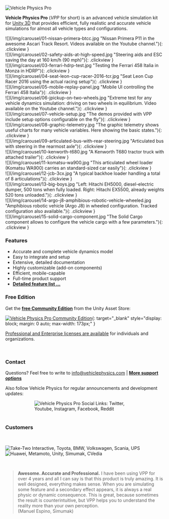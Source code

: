 ![Vehicle Physics Pro](/img/vehicle-physics-pro.png)

**Vehicle Physics Pro** (_VPP_ for short) is an advanced vehicle simulation kit for [Unity 3D](http://unity3d.com)
that provides efficient, fully realistic and accurate vehicle simulations for almost all vehicle
types and configurations.
<div class="slick-carousel slick-home">
<section class="slider-home">
<div>
![](/img/carousel/01-nissan-primera-btcc.jpg "Nissan Primera P11 in the awesome Ascari Track Resort. Videos available on the Youtube channel."){: .clickview }
</div>
<div>
![](/img/carousel/02-safety-aids-at-high-speed.jpg "Steering aids and ESC saving the day at 160 km/h (90 mph)"){: .clickview }
</div>
<div>
![](/img/carousel/03-ferrari-hdrp-test.jpg "Testing the Ferrari 458 Italia in Monza in HDRP"){: .clickview }
</div>
<div>
![](/img/carousel/04-seat-leon-cup-racer-2016-tcr.jpg "Seat Leon Cup Racer 2016 using the actual racing setup"){: .clickview }
</div>
<div>
![](/img/carousel/05-mobile-replay-panel.jpg "Mobile UI controlling the Ferrari 458 Italia"){: .clickview }
</div>
<div>
![](/img/carousel/06-jpickup-on-two-wheels.jpg "Extreme test for any vehicle dynamics simulation: driving on two wheels in equilibrium. Video available on the Youtube channel."){: .clickview }
</div>
<div>
![](/img/carousel/07-vehicle-setup.jpg "The demos provided with VPP include setup options configurable on the fly"){: .clickview }
</div>
<div>
![](/img/carousel/08-graphic-telemetry.jpg "The graphic telemetry shows useful charts for many vehicle variables. Here showing the basic states."){: .clickview }
</div>
<div>
![](/img/carousel/09-articulated-bus-with-rear-steering.jpg "Articulated bus with steering in the rearmost axle"){: .clickview }
</div>
<div>
![](/img/carousel/10-kenworth-t680.jpg "A Kenworth T680 tractor truck with attached trailer"){: .clickview }
</div>
<div>
![](/img/carousel/11-komatsu-wa900.jpg "This articulated wheel loader (Komatsu WA900) carries an standard-sized car easily"){: .clickview }
</div>
<div>
![](/img/carousel/12-jcb-3cx.jpg "A typical backhoe loader handling a total of 8 articulations"){: .clickview }
</div>
<div>
![](/img/carousel/13-big-boys.jpg "Left: Hitachi EH5000, diesel-electric dumper, 500 tons when fully loaded. Right: Hitachi EX5500, already weights 520 tons unloaded."){: .clickview }
</div>
<div>
![](/img/carousel/14-argo-j8-amphibious-robotic-vehicle-wheeled.jpg "Amphibious robotic vehicle (Argo J8) in wheeled configuration. Tracked configuration also available."){: .clickview }
</div>
<div>
![](/img/carousel/15-solid-cargo-component.jpg "The Solid Cargo component allows to configure the vehicle cargo with a few parameters."){: .clickview }
</div>
</section>
</div>

### Features

- Accurate and complete vehicle dynamics model
- Easy to integrate and setup
- Extensive, detailed documentation
- Highly customizable (add-on components)
- Efficient, mobile-capable
- Full-time product support
- **[Detailed feature list ...](/about/features)**

### Free Edition

Get the **[free Community Edition](https://assetstore.unity.com/packages/tools/physics/vehicle-physics-pro-community-edition-153556)**
from the Unity Asset Store:

[![Vehicle Physics Pro Community Edition](/img/Unity_AS_Badge_RGB.png "Vehicle Physics Pro Community Edition")](https://assetstore.unity.com/packages/tools/physics/vehicle-physics-pro-community-edition-153556){: target="_blank" style="display: block; margin: 0 auto; max-width: 173px;" }

[Professional and Enterprise licenses are available](/about/licensing) for individuals and organizations.

<br>

### Contact

Questions? Feel free to write to [info@vehiclephysics.com](mailto:info@vehiclephysics.com) | **[More support options](/about/support)**

Also follow Vehicle Physics for regular announcements and development updates:

<div style="position: relative; display: block; margin: 0 auto; max-width: 320px;">
	<img alt="Vehicle Physics Pro Social Links: Twitter, Youtube, Instagram, Facebook, Reddit" src="/img/vehicle-physics-pro-social-links.png">
	<a href="https://twitter.com/VehiclePhysics" title="Twitter" target=_blank" style="position: absolute; left: 0%; top: 0%; width: 17.5%; height: 100%; z-index: 2;"></a>
	<a href="https://www.youtube.com/c/VehiclePhysics" title="Youtube" target=_blank" style="position: absolute; left: 19.38%; top: 0%; width: 20.31%; height: 100%; z-index: 2;"></a>
	<a href="https://www.instagram.com/VehiclePhysics" title="Instagram" target=_blank" style="position: absolute; left: 41.56%; top: 0%; width: 18.13%; height: 100%; z-index: 2;"></a>
	<a href="https://www.facebook.com/vehiclephysics" title="Facebook" target=_blank" style="position: absolute; left: 61.56%; top: 0%; width: 20%; height: 100%; z-index: 2;"></a>
	<a href="https://www.reddit.com/user/vehiclephysics" title="Reddit" target=_blank" style="position: absolute; left: 83.13%; top: 0%; width: 18.44%; height: 100%; z-index: 2;"></a>
</div>

<br>

### Customers

&nbsp;

<div style="position: relative; display: block; margin: 0 auto; max-width: 680px">
	<img alt="Take-Two Interactive, Toyota, BMW, Volkswagen, Scania, UPS" src="/img/vehicle-physics-pro-clients-1.png">
	<a title="Take-Two Interactive" style="position: absolute; left: 0%; top: 0%; width: 14.71%; height: 100%; z-index: 2;"></a>
	<a title="Toyota" style="position: absolute; left: 16.62%; top: 0%; width: 16.47%; height: 100%; z-index: 2;"></a>
	<a title="BMW" style="position: absolute; left: 34.41%; top: 0%; width: 15.59%; height: 100%; z-index: 2;"></a>
	<a title="Volkswagen" style="position: absolute; left: 52.65%; top: 0%; width: 14.41%; height: 100%; z-index: 2;"></a>
	<a title="Scania" style="position: absolute; left: 69.71%; top: 0%; width: 15.59%; height: 100%; z-index: 2;"></a>
	<a title="UPS" style="position: absolute; left: 86.91%; top: 0%; width: 15.15%; height: 100%; z-index: 2;"></a>
</div>

<div style="position: relative; display: block; margin: 0 auto; max-width: 680px">
	<img alt="Huawei, Metamoto, Unity, Simumak, CVedia" src="/img/vehicle-physics-pro-clients-2.png">
	<a title="Huawei" style="position: absolute; left: 8.38%; top: 0%; width: 14.71%; height: 100%; z-index: 2;"></a>
	<a title="Metamoto" style="position: absolute; left: 25.44%; top: 0%; width: 16.47%; height: 100%; z-index: 2;"></a>
	<a title="Unity" style="position: absolute; left: 43.97%; top: 0%; width: 14.12%; height: 100%; z-index: 2;"></a>
	<a title="Simumak" style="position: absolute; left: 60.29%; top: 0%; width: 15.15%; height: 100%; z-index: 2;"></a>
	<a title="CVedia" style="position: absolute; left: 77.79%; top: 0%; width: 13.82%; height: 100%; z-index: 2;"></a>
</div>

&nbsp;

> **Awesome. Accurate and Professional.**
> I have been using VPP for over 4 years and all I can say is that this product is truly amazing.
> It is well designed, everything makes sense. When you are simulating some feature and a secondary
> effect appears, it is always a real physic or dynamic consequence. This is great, because
> sometimes the result is counterintuitive, but VPP helps you to understand the reality more than
> your own perception.<br>
> (Manuel Espino, Simumak)
